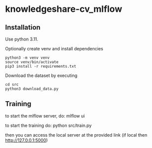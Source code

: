 # knowledgeshare-cv_mlflow

## Installation
Use python 3.11. 

Optionally create venv and install dependencies
```
python3 -m venv venv
source venv/bin/activate
pip3 install -r requirements.txt
```

Download the dataset by executing 
```
cd src
python3 download_data.py
```

## Training

to start the mlflow server, do:
mlflow ui

to start the training do:
python src/train.py

then you can access the local server at the provided link (if local then http://127.0.0.1:5000)